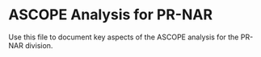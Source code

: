 # ASCOPE Analysis for PR-NAR

Use this file to document key aspects of the ASCOPE analysis for the PR-NAR division.
